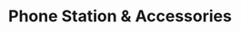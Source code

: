 ---
title: "Phone Station & Accessories"
url: /bristol/phone-station-and-accessories/
shop: mobile phone
---
